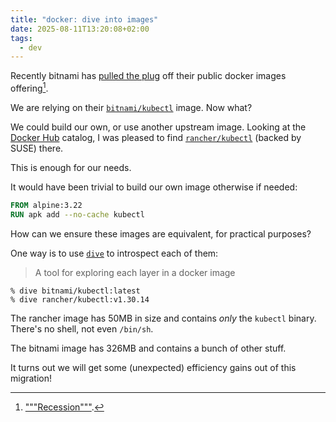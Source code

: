 ```yaml
---
title: "docker: dive into images"
date: 2025-08-11T13:20:08+02:00
tags:
  - dev
---
```


Recently bitnami has [pulled the
plug](https://github.com/bitnami/charts/issues/35164) off their public docker
images offering[^1].

We are relying on their
[`bitnami/kubectl`](https://hub.docker.com/r/bitnami/kubectl) image. Now what?

We could build our own, or use another upstream image. Looking at the [Docker
Hub](https://hub.docker.com/search?q=kubectl) catalog, I was pleased to find
[`rancher/kubectl`](https://hub.docker.com/r/rancher/kubectl) (backed by SUSE)
there.

This is enough for our needs.

It would have been trivial to build our own image otherwise if needed:

```Dockerfile
FROM alpine:3.22
RUN apk add --no-cache kubectl
```

How can we ensure these images are equivalent, for practical purposes?

One way is to use [`dive`](https://github.com/wagoodman/dive) to introspect
each of them:

> A tool for exploring each layer in a docker image

```shell
% dive bitnami/kubectl:latest
% dive rancher/kubectl:v1.30.14
```

The rancher image has 50MB in size and contains _only_ the `kubectl` binary.
There's no shell, not even `/bin/sh`.

The bitnami image has 326MB and contains a bunch of other stuff.

It turns out we will get some (unexpected) efficiency gains out of this
migration!

[^1]: ["""Recession"""](https://en.wikipedia.org/wiki/Enshittification).

